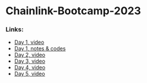 # Chainlink-Bootcamp-2023


### Links: 

* [Day 1, video](https://www.youtube.com/watch?v=gMTFa6HOOBc)
* [Day 1, notes & codes](Day_1_notes_codes)
* [Day 2, video]()
* [Day 3, video]()
* [Day 4, video]()
* [Day 5, video]()

